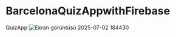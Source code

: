 # BarcelonaQuizAppwithFirebase
QuizApp
![Ekran görüntüsü 2025-07-02 184430](https://github.com/user-attachments/assets/81a93a2b-af15-4a0f-9eee-bddbe97a7d04)
